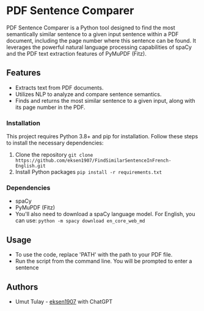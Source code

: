 # PDF Sentence Comparer

PDF Sentence Comparer is a Python tool designed to find the most semantically similar sentence to a given input sentence within a PDF document, including the page number where this sentence can be found. It leverages the powerful natural language processing capabilities of spaCy and the PDF text extraction features of PyMuPDF (Fitz).

## Features

- Extracts text from PDF documents.
- Utilizes NLP to analyze and compare sentence semantics.
- Finds and returns the most similar sentence to a given input, along with its page number in the PDF.

### Installation

This project requires Python 3.8+ and pip for installation. Follow these steps to install the necessary dependencies:

1. Clone the repository
`git clone https://github.com/eksen1907/FindSimilarSentenceInFrench-English.git`
2. Install Python packages
`pip install -r requirements.txt`

### Dependencies
- spaCy
- PyMuPDF (Fitz)
- You'll also need to download a spaCy language model. For English, you can use:
`python -m spacy download en_core_web_md`

## Usage

- To use the code, replace 'PATH' with the path to your PDF file.
- Run the script from the command line. You will be prompted to enter a sentence

## Authors
* Umut Tulay - [eksen1907](https://github.com/eksen1907) with ChatGPT
